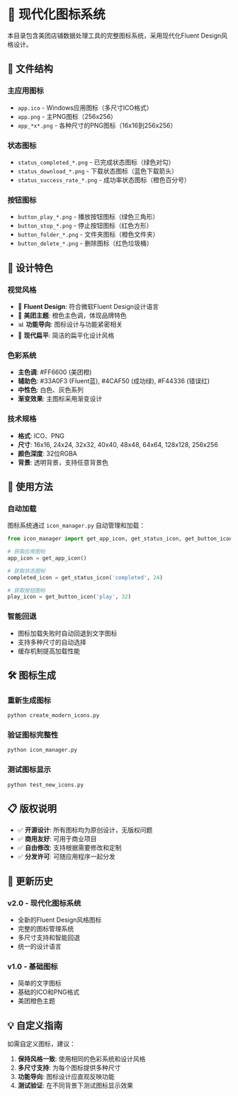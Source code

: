 # 🎨 现代化图标系统

本目录包含美团店铺数据处理工具的完整图标系统，采用现代化Fluent Design风格设计。

## 📁 文件结构

### 主应用图标
- `app.ico` - Windows应用图标（多尺寸ICO格式）
- `app.png` - 主PNG图标（256x256）
- `app_*x*.png` - 各种尺寸的PNG图标（16x16到256x256）

### 状态图标
- `status_completed_*.png` - 已完成状态图标（绿色对勾）
- `status_download_*.png` - 下载状态图标（蓝色下载箭头）
- `status_success_rate_*.png` - 成功率状态图标（橙色百分号）

### 按钮图标
- `button_play_*.png` - 播放按钮图标（绿色三角形）
- `button_stop_*.png` - 停止按钮图标（红色方形）
- `button_folder_*.png` - 文件夹图标（橙色文件夹）
- `button_delete_*.png` - 删除图标（红色垃圾桶）

## 🎨 设计特色

### 视觉风格
- 🎯 **Fluent Design**: 符合微软Fluent Design设计语言
- 🍊 **美团主题**: 橙色主色调，体现品牌特色
- 📊 **功能导向**: 图标设计与功能紧密相关
- 🔄 **现代扁平**: 简洁的扁平化设计风格

### 色彩系统
- **主色调**: #FF6600 (美团橙)
- **辅助色**: #33A0F3 (Fluent蓝), #4CAF50 (成功绿), #F44336 (错误红)
- **中性色**: 白色、灰色系列
- **渐变效果**: 主图标采用渐变设计

### 技术规格
- **格式**: ICO、PNG
- **尺寸**: 16x16, 24x24, 32x32, 40x40, 48x48, 64x64, 128x128, 256x256
- **颜色深度**: 32位RGBA
- **背景**: 透明背景，支持任意背景色

## 🔧 使用方法

### 自动加载
图标系统通过 `icon_manager.py` 自动管理和加载：

```python
from icon_manager import get_app_icon, get_status_icon, get_button_icon

# 获取应用图标
app_icon = get_app_icon()

# 获取状态图标
completed_icon = get_status_icon('completed', 24)

# 获取按钮图标
play_icon = get_button_icon('play', 32)
```

### 智能回退
- 图标加载失败时自动回退到文字图标
- 支持多种尺寸的自动选择
- 缓存机制提高加载性能

## 🛠️ 图标生成

### 重新生成图标
```bash
python create_modern_icons.py
```

### 验证图标完整性
```bash
python icon_manager.py
```

### 测试图标显示
```bash
python test_new_icons.py
```

## 📋 版权说明

- ✅ **开源设计**: 所有图标均为原创设计，无版权问题
- ✅ **商用友好**: 可用于商业项目
- ✅ **自由修改**: 支持根据需要修改和定制
- ✅ **分发许可**: 可随应用程序一起分发

## 🔄 更新历史

### v2.0 - 现代化图标系统
- 全新的Fluent Design风格图标
- 完整的图标管理系统
- 多尺寸支持和智能回退
- 统一的设计语言

### v1.0 - 基础图标
- 简单的文字图标
- 基础的ICO和PNG格式
- 美团橙色主题

## 💡 自定义指南

如需自定义图标，建议：

1. **保持风格一致**: 使用相同的色彩系统和设计风格
2. **多尺寸支持**: 为每个图标提供多种尺寸
3. **功能导向**: 图标设计应直观反映功能
4. **测试验证**: 在不同背景下测试图标显示效果
